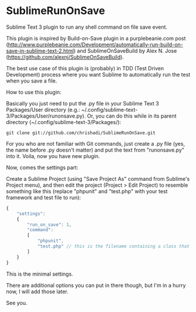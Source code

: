 SublimeRunOnSave
======================

Sublime Text 3 plugin to run any shell command on file save event.

This plugin is inspired by Build-on-Save plugin in a purplebeanie.com post (http://www.purplebeanie.com/Development/automatically-run-build-on-save-in-sublime-text-2.html) and SublimeOnSaveBuild by Alex N. Jose (https://github.com/alexnj/SublimeOnSaveBuild).

The best use case of this plugin is (probably) in TDD (Test Driven Development) process where you want Sublime to automatically run the test when you save a file.

How to use this plugin:

Basically you just need to put the .py file in your Sublime Text 3 Packages/User directory (e.g.: ~/.config/sublime-text-3/Packages/User/runonsave.py). Or, you can do this while in its parent directory (~/.config/sublime-text-3/Packages/):
```
git clone git://github.com/chrishadi/SublimeRunOnSave.git
```
For you who are not familiar with Git commands, just create a .py file (yes, the name before .py doesn't matter) and put the text from "runonsave.py" into it. Voila, now you have new plugin.

Now, comes the settings part:

Create a Sublime Project (using "Save Project As" command from Sublime's Project menu), and then edit the project (Project > Edit Project) to resemble something like this (replace "phpunit" and "test.php" with your test framework and test file to run):
```javascript
{
	"settings":
	{
		"run_on_save": 1,
		"command":
		[
			"phpunit",
			"test.php" // this is the filename containing a class that extends PHPUnit_Framework_TestCase
		]
	}
}
```
This is the minimal settings.

There are additional options you can put in there though, but I'm in a hurry now, I will add those later.

See you.
